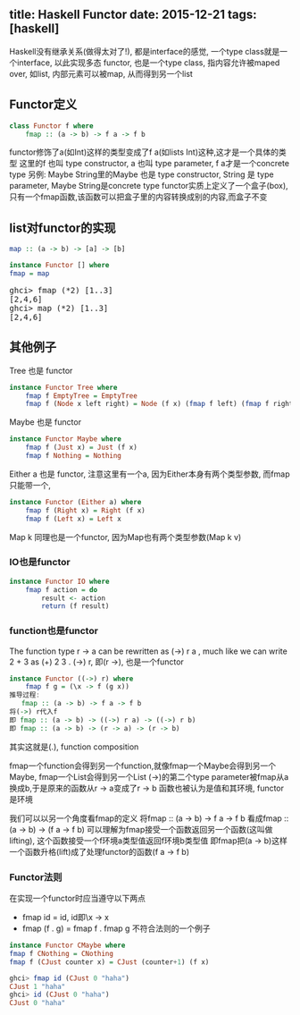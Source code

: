 ﻿title: Haskell Functor
date: 2015-12-21
tags: [haskell]
---

Haskell没有继承关系(做得太对了!), 都是interface的感觉, 一个type class就是一个interface, 以此实现多态
functor, 也是一个type class, 指内容允许被maped over, 如list, 内部元素可以被map, 从而得到另一个list
<!--more-->
## Functor定义
```haskell
class Functor f where
    fmap :: (a -> b) -> f a -> f b
```
functor修饰了a(如Int)这样的类型变成了f a(如lists Int)这种,这才是一个具体的类型
这里的f 也叫 type constructor, a 也叫 type parameter, f a才是一个concrete type
另例: Maybe String里的Maybe 也是 type constructor, String 是 type parameter, Maybe String是concrete type
functor实质上定义了一个盒子(box),只有一个fmap函数,该函数可以把盒子里的内容转换成别的内容,而盒子不变

## list对functor的实现
```haskell
map :: (a -> b) -> [a] -> [b]

instance Functor [] where
fmap = map
```

<pre>
ghci> fmap (*2) [1..3]
[2,4,6]
ghci> map (*2) [1..3]
[2,4,6]
</pre>

## 其他例子
Tree 也是 functor
```haskell
instance Functor Tree where
    fmap f EmptyTree = EmptyTree
    fmap f (Node x left right) = Node (f x) (fmap f left) (fmap f right)
```
Maybe 也是 functor
```haskell
instance Functor Maybe where
    fmap f (Just x) = Just (f x)
    fmap f Nothing = Nothing
```
Either a 也是 functor, 注意这里有一个a, 因为Either本身有两个类型参数, 而fmap只能带一个, 
```haskell
instance Functor (Either a) where
    fmap f (Right x) = Right (f x)
    fmap f (Left x) = Left x
```
Map k 同理也是一个functor, 因为Map也有两个类型参数(Map k v)

### IO也是functor
```haskell
instance Functor IO where
    fmap f action = do
        result <- action
        return (f result)
```

### function也是functor
The function type r -> a can be rewritten as (->) r a , much like we can write 2 + 3 as (+) 2 3 .
(->) r, 即(r ->), 也是一个functor
```haskell
instance Functor ((->) r) where
    fmap f g = (\x -> f (g x))
推导过程:
   fmap :: (a -> b) -> f a -> f b
将(->) r代入f
即 fmap :: (a -> b) -> ((->) r a) -> ((->) r b)
即 fmap :: (a -> b) -> (r -> a) -> (r -> b)
```
其实这就是(.), function composition

fmap一个function会得到另一个function,就像fmap一个Maybe会得到另一个Maybe, fmap一个List会得到另一个List
(->)的第二个type parameter被fmap从a换成b,于是原来的函数从r -> a变成了r -> b
函数也被认为是值和其环境, functor是环境

我们可以以另一个角度看fmap的定义
将fmap :: (a -> b) -> f a -> f b
看成fmap :: (a -> b) -> (f a -> f b) 
可以理解为fmap接受一个函数返回另一个函数(这叫做lifting),
这个函数接受一个f环境a类型值返回f环境b类型值
即fmap把(a -> b)这样一个函数升格(lift)成了处理functor的函数(f a -> f b)

### Functor法则
在实现一个functor时应当遵守以下两点
* fmap id = id, id即\x -> x
* fmap (f . g) = fmap f . fmap g
不符合法则的一个例子
```haskell
instance Functor CMaybe where
fmap f CNothing = CNothing
fmap f (CJust counter x) = CJust (counter+1) (f x)

ghci> fmap id (CJust 0 "haha")
CJust 1 "haha"
ghci> id (CJust 0 "haha")
CJust 0 "haha"
```

